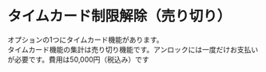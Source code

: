 # タイムカード制限解除（売り切り）
オプションの1つにタイムカード機能があります。  
タイムカード機能の集計は売り切り機能です。アンロックには一度だけお支払いが必要です。費用は50,000円（税込み）です
